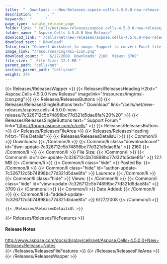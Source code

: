 ```yaml
---
title:  "  Downloads ---New-Releases-aspose.cells-4.5.0.0-new-release . " 
description:  "    . " 
keywords:  "    . " 
page_type:  single_release_page
folder_link: " cells/net/new-releases/aspose.cells-4.5.0.0-new-release/"
folder_name: " Aspose.Cells 4.5.0.0 New Release"
download_link: " /cells/net/new-releases/aspose.cells-4.5.0.0-new-release/7c326712c5b74898bc77d321d5dae8fa"
download_text: " Download"
Intro_text: "Convert Worksheet to image. Support to convert Excel file t..."
image_link: "/resources/img/msi-icon.png"
download_count: "   6/27/2008  Downloads: 2160  Views: 3708"
file_size: "  File Size: 12.1 MB "
parent_path: "cells/net"
section_parent_path: "cells/net"
weight: 376
---
```


{{< Releases/ReleasesWapper >}}
  {{< Releases/ReleasesHeading H2txt=" Aspose.Cells 4.5.0.0 New Release" imagelink="/resources/img/msi-icon.png">}}
  {{< Releases/ReleasesButtons >}}
    {{< Releases/ReleasesSingleButtons text=" Download" link="/cells/net/new-releases/aspose.cells-4.5.0.0-new-release/7c326712c5b74898bc77d321d5dae8fa%20%20" >}}
    {{< Releases/ReleasesSingleButtons text=" Support Forum " link="https://forum.aspose.com/c/cells" >}}
  {{< Releases/ReleasesButtons >}}
  {{< Releases/ReleasesFileArea >}}
    {{< Releases/ReleasesHeading h4txt="File Details">}}
    {{< Releases/ReleasesDetailsUl >}}
            {{< Common/li  >}} Downloads: {{< /Common/li >}} 
      {{< Common/li class="downloadcount" id="dwn-update-7c326712c5b74898bc77d321d5dae8fa" >}} 2160 {{< /Common/li >}} 
      {{< Common/li  >}} File Size: {{< /Common/li >}} 
      {{< Common/li id="size-update-7c326712c5b74898bc77d321d5dae8fa" >}} 12.1 MB {{< /Common/li >}} 
      {{< Common/li  class="hide" >}} Posted By: {{< /Common/li >}} 
      {{< Common/li class="hide" id="author-update-7c326712c5b74898bc77d321d5dae8fa" >}} Laurence {{< /Common/li >}} 
      {{< Common/li class="hide"  >}} Views: {{< /Common/li >}} 
      {{< Common/li class="hide" id="view-update-7c326712c5b74898bc77d321d5dae8fa" >}} 3709 {{< /Common/li >}} 
      {{< Common/li  >}} Date Added: {{< /Common/li >}} 
      {{< Common/li id="added-update-7c326712c5b74898bc77d321d5dae8fa" >}} 6/27/2008 {{< /Common/li >}} 

    {{< /Releases/ReleasesDetailsUl >}}

  {{< Releases/ReleasesFileFeatures >}}
      <h4>Release Notes</h4><div><a href="http://www.aspose.com/docs/display/cellsnet/Aspose.Cells+4.5.0.0+New+Release+Release+Notes">http://www.aspose.com/docs/display/cellsnet/Aspose.Cells+4.5.0.0+New+Release+Release+Notes</a></div>
  {{< /Releases/ReleasesFileFeatures >}}
 {{< /Releases/ReleasesFileArea >}}
{{< /Releases/ReleasesWapper >}}


